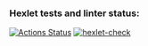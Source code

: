 ### Hexlet tests and linter status:
[![Actions Status](https://github.com/Balamyt89/frontend-project-lvl1/workflows/hexlet-check/badge.svg)](https://github.com/Balamyt89/frontend-project-lvl1/actions)
[![hexlet-check](https://github.com/Balamyt89/frontend-project-lvl1/actions/workflows/hexlet-check.yml/badge.svg)](https://github.com/Balamyt89/frontend-project-lvl1/actions/workflows/hexlet-check.yml)